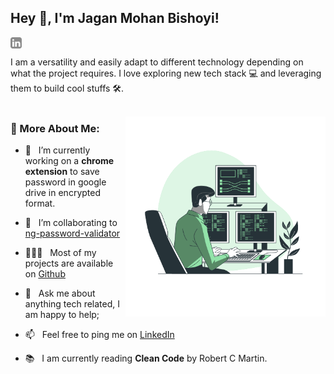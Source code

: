 ## Hey 👋, I'm Jagan Mohan Bishoyi!
<a href='https://www.linkedin.com/in/jaganmohanbishoyi/'><img align='left' alt="linkedin" src="./assets/linkedin.svg" height='18px'/></a>
<br/>

I am a versatility and easily adapt to different technology depending on what the project requires. I love exploring new tech stack 💻 and leveraging them to build cool stuffs 🛠️.
<br/>
<br/>

<img  align="right" alt="GIF" src="./assets/techie.gif" width="320px"/>

### 🧐 More About Me:

- 🔭 &nbsp; I’m currently working on a **chrome extension** to save password in google drive in encrypted format.
- 🤝 &nbsp; I’m collaborating to [ng-password-validator](https://github.com/jaganbishoyi/ngx-password-validator)
- 👨🏻‍💻 &nbsp; Most of my projects are available on [Github](https://github.com/jaganmohanbishoyi?tab=repositories)
- 💬 &nbsp; Ask me about anything tech related, I am happy to help;
- 📫 &nbsp; Feel free to ping me on [LinkedIn](https://www.linkedin.com/in/jaganmohanbishoyi/)

- 📚 &nbsp; I am currently reading **Clean Code** by Robert C Martin.
